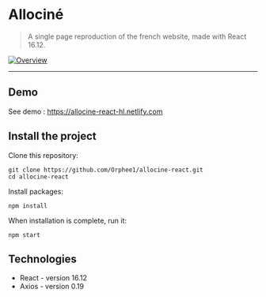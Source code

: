 # Allociné

> A single page reproduction of the french website, made with React 16.12.

[![Overview](https://user-images.githubusercontent.com/55689599/72161334-38542f00-33c0-11ea-824f-8ba1779936bf.png)](https://allocine-react-hl.netlify.com/)

---

## Demo

See demo : https://allocine-react-hl.netlify.com

## Install the project

Clone this repository:

```
git clone https://github.com/Orphee1/allocine-react.git
cd allocine-react
```

Install packages:

```
npm install
```

When installation is complete, run it:

```
npm start
```

## Technologies

- React - version 16.12
- Axios - version 0.19
